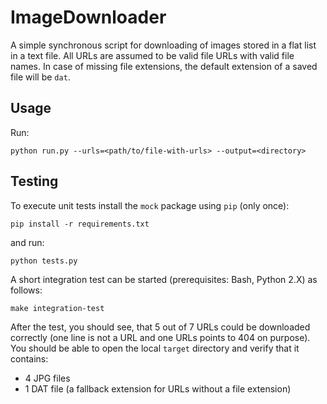 # ImageDownloader

A simple synchronous script for downloading of images stored in a flat list in a text file. 
All URLs are assumed to be valid file URLs with valid file names.
In case of missing file extensions, the default extension of a saved file will be `dat`.

## Usage

Run:

    python run.py --urls=<path/to/file-with-urls> --output=<directory>

## Testing

To execute unit tests install the `mock` package using `pip` (only once):

    pip install -r requirements.txt

 and run:

    python tests.py

A short integration test can be started (prerequisites: Bash, Python 2.X) as follows:

    make integration-test
    
After the test, you should see, that 5 out of 7 URLs could be downloaded correctly
(one line is not a URL and one URLs points to 404 on purpose). 
You should be able to open the local `target` directory and verify that it contains:

- 4 JPG files
- 1 DAT file (a fallback extension for URLs without a file extension)
